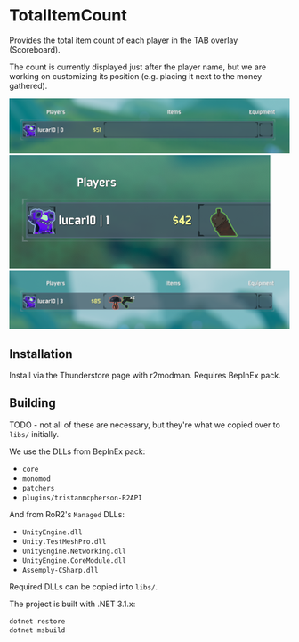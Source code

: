 # TotalItemCount

Provides the total item count of each player in the TAB overlay (Scoreboard).

The count is currently displayed just after the player name, but we are working on customizing its position (e.g. placing it next to the money gathered).

![shot-0](./images/shot-0.png)
![shot-1](./images/shot-1.png)
![shot-3](./images/shot-3.png)

## Installation

Install via the Thunderstore page with r2modman. Requires BepInEx pack.

## Building

TODO - not all of these are necessary, but they're what we copied over to `libs/` initially.

We use the DLLs from BepInEx pack:
- `core`
- `monomod`
- `patchers`
- `plugins/tristanmcpherson-R2API`

And from RoR2's `Managed` DLLs:
- `UnityEngine.dll`
- `Unity.TestMeshPro.dll`
- `UnityEngine.Networking.dll`
- `UnityEngine.CoreModule.dll`
- `Assemply-CSharp.dll`

Required DLLs can be copied into `libs/`.

The project is built with .NET 3.1.x:

```
dotnet restore
dotnet msbuild
```